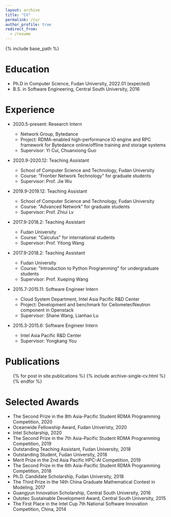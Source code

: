```yaml
---
layout: archive
title: "CV"
permalink: /cv/
author_profile: true
redirect_from:
  - /resume
---
```


{% include base_path %}

Education
======
* Ph.D in Computer Science, Fudan University, 2022.01 (expected)
* B.S. in Software Engineering, Central South University, 2016


Experience
======

* 2020.5-present: Research Intern
  * Network Group, Bytedance
  * Project: RDMA-enabled high-performance IO engine and RPC framework for Bytedance online/offline training and storage systems
  * Supervisor: Yi Cui, Chuanxiong Guo


* 2020.9-2020.12: Teaching Assistant
  * School of Computer Science and Technology, Fudan University
  * Course: "Frontier Network Technology" for graduate students
  * Supervisor: Prof. Jie Wu


* 2019.9-2019.12: Teaching Assistant
  * School of Computer Science and Technology, Fudan University
  * Course: "Advanced Network" for graduate students
  * Supervisor: Prof. Zhiui Lv


* 2017.9-2018.2: Teaching Assistant
  * Fudan University
  * Course: "Calculus" for international students
  * Supervisor: Prof. Yitong Wang


* 2017.9-2018.2: Teaching Assistant
  * Fudan University
  * Course: "Introduction to Python Programming" for undergraduate students
  * Supervisor: Prof. Xueping Wang  


* 2015.7-2015.11: Software Engineer Intern
  * Cloud System Department, Intel Asia Pacific R&D Center
  * Project: Development and benchmark for Ceilometer/Neutron component in Openstack
  * Supervisor: Shane Wang, Lianhao Lu


* 2015.3-2015.6: Software Engineer Intern
  * Intel Asia Pacific R&D Center
  * Supervisor: Yongkang You


Publications
======
  <ul>{% for post in site.publications %}
    {% include archive-single-cv.html %}
  {% endfor %}</ul>
  

Selected Awards
======
- The Second Prize in the 8th Asia-Pacific Student RDMA Programming Competition, 2020
- Oceanwide Fellowship Award, Fudan Univeristy, 2020
- Intel Scholarship, 2020
- The Second Prize in the 7th Asia-Pacific Student RDMA Programming Competition, 2019
- Outstanding Teaching Assistant, Fudan University, 2018
- Outstanding Student, Fudan University, 2018
- Merit Prize in the 2nd Asia Pacific HPC-AI Competition, 2019
- The Second Prize in the 6th Asia-Pacific Student RDMA Programming Competition, 2018
- Ph.D. Candidate Scholarship, Fudan University, 2018
- The Third Prize in the 14th China Graduate Mathematical Contest in Modeling, 2017
- Guangyun Innovation Scholarship, Central South University, 2016
- Outotec Sustainable Development Award, Central South University, 2015
- The First Place in the Intel Cup 7th National Software Innovation Competition, China, 2014



<!-- Talks
======
  <ul>{% for post in site.talks %}
    {% include archive-single-talk-cv.html %}
  {% endfor %}</ul>
   -->


<!-- Teaching
======
  <ul>{% for post in site.teaching %}
    {% include archive-single-cv.html %}
  {% endfor %}</ul> -->


  
<!-- Service and leadership
======
* Currently signed in to 43 different slack teams -->
